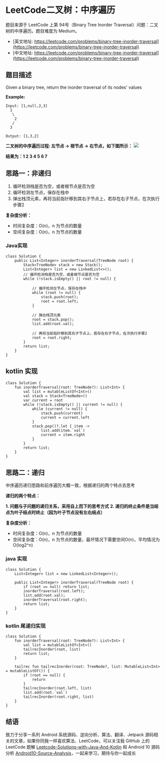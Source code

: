 # LeetCode二叉树：中序遍历

题目来源于 LeetCode 上第 94号（Binary Tree Inorder Traversal）问题：二叉树的中序遍历。题目难度为 Medium。

* [英文地址: https://leetcode.com/problems/binary-tree-inorder-traversal](https://leetcode.com/problems/binary-tree-inorder-traversal)
* [中文地址: https://leetcode.com/problems/binary-tree-inorder-traversal](https://leetcode.com/problems/binary-tree-inorder-traversal)

## 题目描述
 
Given a binary tree, return the inorder traversal of its nodes' values
 
**Example:**
  
 ```
 Input: [1,null,2,3]
   1
    \
     2
    /
   3

Output: [1,3,2]
 ```

 **二叉树的中序遍历过程: 左节点 -> 根节点 -> 右节点，如下图所示：**
 ![](http://cdn.51git.cn/2020-04-18-二叉树.png)

**结果为：1 2 3 4 5 6 7**

## 思路一：非递归
 
1. 循环检测栈是否为空，或者根节点是否为空
2. 循环检测左节点，保存在栈中
3. 弹出栈顶元素，再将当前指针移到其右子节点上，若存在右子节点，在次执行步骤2

**复杂度分析：**

* 时间复杂度：O(n)，n 为节点的数量
* 空间复杂度：O(n)，n 为节点的数量

### Java实现

```
class Solution {
    public List<Integer> inorderTraversal(TreeNode root) {
        Stack<TreeNode> stack = new Stack();
        List<Integer> list = new LinkedList<>();
        // 循环检测栈是否为空，或者根节点是否为空
        while (!stack.isEmpty() || root != null) {

            // 循环检测左节点，保存在栈中
            while (root != null) {
                stack.push(root);
                root = root.left;
            }

            // 弹出栈顶元素
            root = stack.pop();
            list.add(root.val);

            // 再将当前指针移到其右子节点上，若存在右子节点，在次执行步骤2
            root = root.right;
        }
        return list;
    }
}
```

## kotlin 实现

```
class Solution {
    fun inorderTraversal(root: TreeNode?): List<Int> {
        val list = mutableListOf<Int>()
        val stack = Stack<TreeNode>()
        var current = root
        while (!stack.isEmpty() || current != null) {
            while (current != null) {
                stack.push(current)
                current = current.left
            }
            stack.pop()?.let { item ->
                list.add(item.`val`)
                current = item.right
            }
        }
        return list;
    }
}
```

## 思路二：递归

中序遍历递归思路和前序遍历大概一致，根据递归的两个特点去思考

**递归的两个特点：**

**1. 问题与子问题的递归关系，采用自上而下的思考方式**
**2. 递归的终止条件是当结点为叶子结点时终止（因为叶子节点没有左右结点）**

**复杂度分析：**

* 时间复杂度：O(n)，n 为节点的数量
* 空间复杂度：O(n)，n 为节点的数量，最坏情况下需要空间O(n)，平均情况为O(log2^n)

### java 实现

```
class Solution {
    List<Integer> list = new LinkedList<Integer>();

    public List<Integer> inorderTraversal(TreeNode root) {
        if (root == null) return list;
        inorderTraversal(root.left);
        list.add(root.val);
        inorderTraversal(root.right);
        return list;
    }
}
```

### kotlin 尾递归实现

```
class Solution {
    fun inorderTraversal(root: TreeNode?): List<Int> {
        val list = mutableListOf<Int>()
        tailrecInorder(root, list)
        return list;
    }

    tailrec fun tailrecInorder(root: TreeNode?, list: MutableList<Int> = mutableListOf()) {
        if (root == null) {
            return
        }
        tailrecInorder(root.left, list)
        list.add(root.`val`)
        tailrecInorder(root.right, list)
    }
}
```

## 结语

致力于分享一系列 Android 系统源码、逆向分析、算法、翻译、Jetpack  源码相关的文章，如果你同我一样喜欢算法、LeetCode，可以关注我 GitHub 上的 LeetCode 题解 [Leetcode-Solutions-with-Java-And-Kotlin](https://github.com/hi-dhl/Leetcode-Solutions-with-Java-And-Kotlin) 和  Android 10 源码分析 [Android10-Source-Analysis](https://github.com/hi-dhl/Android10-Source-Analysis)，一起来学习，期待与你一起成长


